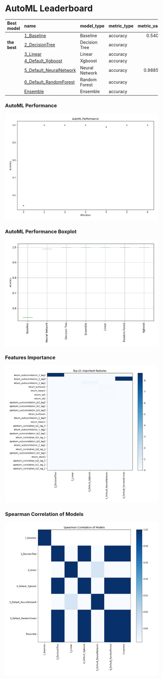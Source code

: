 # AutoML Leaderboard

| Best model   | name                                                         | model_type     | metric_type   |   metric_value |   train_time |
|:-------------|:-------------------------------------------------------------|:---------------|:--------------|---------------:|-------------:|
|              | [1_Baseline](1_Baseline/README.md)                           | Baseline       | accuracy      |       0.54023  |         6.61 |
| **the best** | [2_DecisionTree](2_DecisionTree/README.md)                   | Decision Tree  | accuracy      |       1        |        10.1  |
|              | [3_Linear](3_Linear/README.md)                               | Linear         | accuracy      |       1        |         9.9  |
|              | [4_Default_Xgboost](4_Default_Xgboost/README.md)             | Xgboost        | accuracy      |       1        |         9.84 |
|              | [5_Default_NeuralNetwork](5_Default_NeuralNetwork/README.md) | Neural Network | accuracy      |       0.988506 |         8.7  |
|              | [6_Default_RandomForest](6_Default_RandomForest/README.md)   | Random Forest  | accuracy      |       1        |        13.81 |
|              | [Ensemble](Ensemble/README.md)                               | Ensemble       | accuracy      |       1        |         0.18 |

### AutoML Performance
![AutoML Performance](ldb_performance.png)

### AutoML Performance Boxplot
![AutoML Performance Boxplot](ldb_performance_boxplot.png)

### Features Importance
![features importance across models](features_heatmap.png)



### Spearman Correlation of Models
![models spearman correlation](correlation_heatmap.png)

